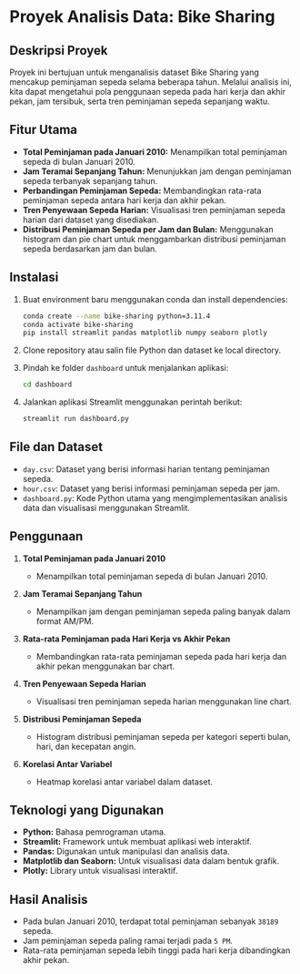 # Proyek Analisis Data: Bike Sharing

## Deskripsi Proyek
Proyek ini bertujuan untuk menganalisis dataset Bike Sharing yang mencakup peminjaman sepeda selama beberapa tahun. Melalui analisis ini, kita dapat mengetahui pola penggunaan sepeda pada hari kerja dan akhir pekan, jam tersibuk, serta tren peminjaman sepeda sepanjang waktu.

## Fitur Utama
- **Total Peminjaman pada Januari 2010:** Menampilkan total peminjaman sepeda di bulan Januari 2010.
- **Jam Teramai Sepanjang Tahun:** Menunjukkan jam dengan peminjaman sepeda terbanyak sepanjang tahun.
- **Perbandingan Peminjaman Sepeda:** Membandingkan rata-rata peminjaman sepeda antara hari kerja dan akhir pekan.
- **Tren Penyewaan Sepeda Harian:** Visualisasi tren peminjaman sepeda harian dari dataset yang disediakan.
- **Distribusi Peminjaman Sepeda per Jam dan Bulan:** Menggunakan histogram dan pie chart untuk menggambarkan distribusi peminjaman sepeda berdasarkan jam dan bulan.

## Instalasi
1. Buat environment baru menggunakan conda dan install dependencies:
    ```bash
    conda create --name bike-sharing python=3.11.4
    conda activate bike-sharing
    pip install streamlit pandas matplotlib numpy seaborn plotly
    ```

2. Clone repository atau salin file Python dan dataset ke local directory.

3. Pindah ke folder `dashboard` untuk menjalankan aplikasi:
    ```bash
    cd dashboard
    ```

4. Jalankan aplikasi Streamlit menggunakan perintah berikut:
    ```bash
    streamlit run dashboard.py
    ```

## File dan Dataset
- `day.csv`: Dataset yang berisi informasi harian tentang peminjaman sepeda.
- `hour.csv`: Dataset yang berisi informasi peminjaman sepeda per jam.
- `dashboard.py`: Kode Python utama yang mengimplementasikan analisis data dan visualisasi menggunakan Streamlit.

## Penggunaan
1. **Total Peminjaman pada Januari 2010**
   - Menampilkan total peminjaman sepeda di bulan Januari 2010.
   
2. **Jam Teramai Sepanjang Tahun**
   - Menampilkan jam dengan peminjaman sepeda paling banyak dalam format AM/PM.
   
3. **Rata-rata Peminjaman pada Hari Kerja vs Akhir Pekan**
   - Membandingkan rata-rata peminjaman sepeda pada hari kerja dan akhir pekan menggunakan bar chart.
   
4. **Tren Penyewaan Sepeda Harian**
   - Visualisasi tren peminjaman sepeda harian menggunakan line chart.
   
5. **Distribusi Peminjaman Sepeda**
   - Histogram distribusi peminjaman sepeda per kategori seperti bulan, hari, dan kecepatan angin.
   
6. **Korelasi Antar Variabel**
   - Heatmap korelasi antar variabel dalam dataset.

## Teknologi yang Digunakan
- **Python:** Bahasa pemrograman utama.
- **Streamlit:** Framework untuk membuat aplikasi web interaktif.
- **Pandas:** Digunakan untuk manipulasi dan analisis data.
- **Matplotlib dan Seaborn:** Untuk visualisasi data dalam bentuk grafik.
- **Plotly:** Library untuk visualisasi interaktif.

## Hasil Analisis
- Pada bulan Januari 2010, terdapat total peminjaman sebanyak `38189` sepeda.
- Jam peminjaman sepeda paling ramai terjadi pada `5 PM`.
- Rata-rata peminjaman sepeda lebih tinggi pada hari kerja dibandingkan akhir pekan.

